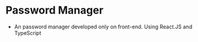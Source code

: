 # Password Manager

- An password manager developed only on front-end. Using React.JS and TypeScript
